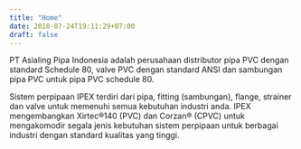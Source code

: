 ```yaml
---
title: "Home"
date: 2018-07-24T19:11:29+07:00
draft: false
---
```


PT Asialing Pipa Indonesia adalah perusahaan distributor pipa PVC dengan standard Schedule 80, valve PVC dengan standard ANSI dan sambungan pipa PVC untuk pipa PVC schedule 80.

Sistem perpipaan IPEX terdiri dari pipa, fitting (sambungan), flange, strainer dan valve untuk memenuhi semua kebutuhan industri anda. IPEX mengembangkan Xirtec&reg;140 (PVC) dan Corzan&reg; (CPVC) untuk mengakomodir segala jenis kebutuhan sistem perpipaan untuk berbagai industri dengan standard kualitas yang tinggi. 